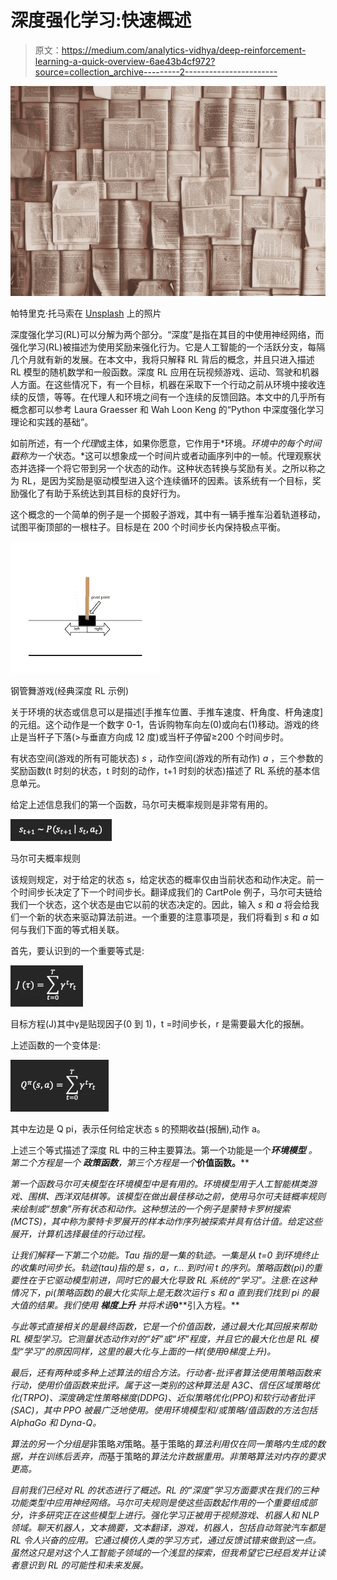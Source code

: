 # 深度强化学习:快速概述

> 原文：<https://medium.com/analytics-vidhya/deep-reinforcement-learning-a-quick-overview-6ae43b4cf972?source=collection_archive---------2----------------------->

![](img/877399507a9b924d25e56667b35356a3.png)

帕特里克·托马索在 [Unsplash](https://unsplash.com?utm_source=medium&utm_medium=referral) 上的照片

深度强化学习(RL)可以分解为两个部分。“深度”是指在其目的中使用神经网络，而强化学习(RL)被描述为使用奖励来强化行为。它是人工智能的一个活跃分支，每隔几个月就有新的发展。在本文中，我将只解释 RL 背后的概念，并且只进入描述 RL 模型的随机数学和一般函数。深度 RL 应用在玩视频游戏、运动、驾驶和机器人方面。在这些情况下，有一个目标，机器在采取下一个行动之前从环境中接收连续的反馈，等等。在代理人和环境之间有一个连续的反馈回路。本文中的几乎所有概念都可以参考 Laura Graesser 和 Wah Loon Keng 的“Python 中深度强化学习理论和实践的基础”。

如前所述，有一个*代理*或主体，如果你愿意，它作用于*环境。*环境中的每个时间戳称为一个*状态。*这可以想象成一个时间片或者动画序列中的一帧。代理观察状态并选择一个将它带到另一个状态的动作。这种状态转换与奖励有关。之所以称之为 RL，是因为奖励是驱动模型进入这个连续循环的因素。该系统有一个目标，奖励强化了有助于系统达到其目标的良好行为。

这个概念的一个简单的例子是一个掷骰子游戏，其中有一辆手推车沿着轨道移动，试图平衡顶部的一根柱子。目标是在 200 个时间步长内保持极点平衡。

![](img/70d99d216cbe8c9c6fdadee9ad444334.png)

钢管舞游戏(经典深度 RL 示例)

关于环境的状态或信息可以是描述[手推车位置、手推车速度、杆角度、杆角速度]的元组。这个动作是一个数字 0-1，告诉购物车向左(0)或向右(1)移动。游戏的终止是当杆子下落(>与垂直方向成 12 度)或当杆子停留≥200 个时间步时。

有状态空间(游戏的所有可能状态) *s* ，动作空间(游戏的所有动作) *a* ，三个参数的奖励函数(t 时刻的状态，t 时刻的动作，t+1 时刻的状态)描述了 RL 系统的基本信息单元。

给定上述信息我们的第一个函数，马尔可夫概率规则是非常有用的。

![](img/cef3fb1aeb1a0b602714e67b0ab9ba30.png)

马尔可夫概率规则

该规则规定，对于给定的状态 s，给定状态的概率仅由当前状态和动作决定。前一个时间步长决定了下一个时间步长。翻译成我们的 CartPole 例子，马尔可夫链给我们一个状态，这个状态是由它以前的状态决定的。因此，输入 *s* 和 *a* 将会给我们一个新的状态来驱动算法前进。一个重要的注意事项是，我们将看到 *s* 和 *a* 如何与我们下面的等式相关联。

首先，要认识到的一个重要等式是:

![](img/8a8745eea9edb30948a9a66f547266a8.png)

目标方程(J)其中γ是贴现因子(0 到 1)，t =时间步长，r 是需要最大化的报酬。

上述函数的一个变体是:

![](img/16eb35b60c7ad663bb9f2ed95d02fc67.png)

其中左边是 Q pi，表示任何给定状态 s 的预期收益(报酬),动作 a。

上述三个等式描述了深度 RL 中的三种主要算法。第一个功能是一个***环境模型*** *。*第二个方程是一个 ***政策函数****，第三个方程是一个***价值函数。****

*第一个函数马尔可夫模型在环境模型中是有用的。环境模型用于人工智能棋类游戏、围棋、西洋双陆棋等。该模型在做出最佳移动之前，使用马尔可夫链概率规则来绘制或“想象”所有状态和动作。这种想法的一个例子是蒙特卡罗树搜索(MCTS)，其中称为蒙特卡罗展开的样本动作序列被探索并具有估计值。给定这些展开，计算机选择最佳的行动过程。*

*让我们解释一下第二个功能。Tau 指的是一集的轨迹。一集是从 t=0 到环境终止的收集时间步长。轨迹(tau)指的是 *s，a，r…* 到时间 t 的序列。策略函数(pi)的重要性在于它驱动模型前进，同时它的最大化导致 RL 系统的“学习”。注意:在这种情况下，pi(策略函数)的最大化实际上是无数次运行 *s* 和 *a 直到我们找到 pi 的最大值的结果。我们使用* ***梯度上升*** *并将术语****θ****引入方程。**

*与此等式直接相关的是最终函数，它是一个价值函数，通过最大化其回报来帮助 RL 模型学习。它测量状态动作对的“好”或“坏”程度，并且它的最大化也是 RL 模型“学习”的原因同样，这里的最大化与上面的一样(使用θ梯度上升)。*

*最后，还有两种或多种上述算法的组合方法。行动者-批评者算法使用策略函数来行动，使用价值函数来批评。属于这一类别的这种算法是 A3C、信任区域策略优化(TRPO)、深度确定性策略梯度(DDPG)、近似策略优化(PPO)和软行动者批评(SAC)，其中 PPO 被最广泛地使用。使用环境模型和/或策略/值函数的方法包括 AlphaGo 和 Dyna-Q。*

*算法的另一个分组是*非策略*对*策略。基于策略的*算法利用仅在同一策略内生成的数据，并在训练后丢弃，而*基于策略的*算法允许数据重用。非策略算法对内存的要求更高。*

*目前我们已经对 RL 的状态进行了概述。RL 的“深度”学习方面要求在我们的三种功能类型中应用神经网络。马尔可夫规则是使这些函数起作用的一个重要组成部分，许多研究正在这些模型上进行。强化学习正被用于视频游戏、机器人和 NLP 领域。聊天机器人，文本摘要，文本翻译，游戏，机器人，包括自动驾驶汽车都是 RL 令人兴奋的应用。它通过模仿人类的学习方式，通过反馈试错来做到这一点。虽然这只是对这个人工智能子领域的一个浅显的探索，但我希望它已经启发并让读者意识到 RL 的可能性和未来发展。*